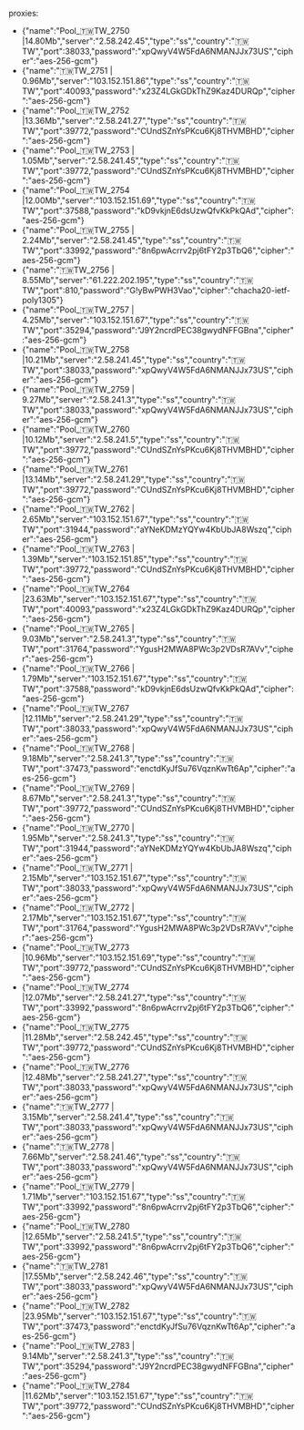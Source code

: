 proxies:
- {"name":"Pool_🇹🇼TW_2750 |14.80Mb","server":"2.58.242.45","type":"ss","country":"🇹🇼TW","port":38033,"password":"xpQwyV4W5FdA6NMANJJx73US","cipher":"aes-256-gcm"}
- {"name":"🇹🇼TW_2751 | 0.96Mb","server":"103.152.151.86","type":"ss","country":"🇹🇼TW","port":40093,"password":"x23Z4LGkGDkThZ9Kaz4DURQp","cipher":"aes-256-gcm"}
- {"name":"Pool_🇹🇼TW_2752 |13.36Mb","server":"2.58.241.27","type":"ss","country":"🇹🇼TW","port":39772,"password":"CUndSZnYsPKcu6Kj8THVMBHD","cipher":"aes-256-gcm"}
- {"name":"Pool_🇹🇼TW_2753 | 1.05Mb","server":"2.58.241.45","type":"ss","country":"🇹🇼TW","port":39772,"password":"CUndSZnYsPKcu6Kj8THVMBHD","cipher":"aes-256-gcm"}
- {"name":"Pool_🇹🇼TW_2754 |12.00Mb","server":"103.152.151.69","type":"ss","country":"🇹🇼TW","port":37588,"password":"kD9vkjnE6dsUzwQfvKkPkQAd","cipher":"aes-256-gcm"}
- {"name":"Pool_🇹🇼TW_2755 | 2.24Mb","server":"2.58.241.45","type":"ss","country":"🇹🇼TW","port":33992,"password":"8n6pwAcrrv2pj6tFY2p3TbQ6","cipher":"aes-256-gcm"}
- {"name":"🇹🇼TW_2756 | 8.55Mb","server":"61.222.202.195","type":"ss","country":"🇹🇼TW","port":810,"password":"G!yBwPWH3Vao","cipher":"chacha20-ietf-poly1305"}
- {"name":"Pool_🇹🇼TW_2757 | 4.25Mb","server":"103.152.151.67","type":"ss","country":"🇹🇼TW","port":35294,"password":"J9Y2ncrdPEC38gwydNFFGBna","cipher":"aes-256-gcm"}
- {"name":"Pool_🇹🇼TW_2758 |10.21Mb","server":"2.58.241.45","type":"ss","country":"🇹🇼TW","port":38033,"password":"xpQwyV4W5FdA6NMANJJx73US","cipher":"aes-256-gcm"}
- {"name":"Pool_🇹🇼TW_2759 | 9.27Mb","server":"2.58.241.3","type":"ss","country":"🇹🇼TW","port":38033,"password":"xpQwyV4W5FdA6NMANJJx73US","cipher":"aes-256-gcm"}
- {"name":"Pool_🇹🇼TW_2760 |10.12Mb","server":"2.58.241.5","type":"ss","country":"🇹🇼TW","port":39772,"password":"CUndSZnYsPKcu6Kj8THVMBHD","cipher":"aes-256-gcm"}
- {"name":"Pool_🇹🇼TW_2761 |13.14Mb","server":"2.58.241.29","type":"ss","country":"🇹🇼TW","port":39772,"password":"CUndSZnYsPKcu6Kj8THVMBHD","cipher":"aes-256-gcm"}
- {"name":"Pool_🇹🇼TW_2762 | 2.65Mb","server":"103.152.151.67","type":"ss","country":"🇹🇼TW","port":31944,"password":"aYNeKDMzYQYw4KbUbJA8Wszq","cipher":"aes-256-gcm"}
- {"name":"Pool_🇹🇼TW_2763 | 1.39Mb","server":"103.152.151.85","type":"ss","country":"🇹🇼TW","port":39772,"password":"CUndSZnYsPKcu6Kj8THVMBHD","cipher":"aes-256-gcm"}
- {"name":"Pool_🇹🇼TW_2764 |23.63Mb","server":"103.152.151.67","type":"ss","country":"🇹🇼TW","port":40093,"password":"x23Z4LGkGDkThZ9Kaz4DURQp","cipher":"aes-256-gcm"}
- {"name":"Pool_🇹🇼TW_2765 | 9.03Mb","server":"2.58.241.3","type":"ss","country":"🇹🇼TW","port":31764,"password":"YgusH2MWA8PWc3p2VDsR7AVv","cipher":"aes-256-gcm"}
- {"name":"Pool_🇹🇼TW_2766 | 1.79Mb","server":"103.152.151.67","type":"ss","country":"🇹🇼TW","port":37588,"password":"kD9vkjnE6dsUzwQfvKkPkQAd","cipher":"aes-256-gcm"}
- {"name":"Pool_🇹🇼TW_2767 |12.11Mb","server":"2.58.241.29","type":"ss","country":"🇹🇼TW","port":38033,"password":"xpQwyV4W5FdA6NMANJJx73US","cipher":"aes-256-gcm"}
- {"name":"Pool_🇹🇼TW_2768 | 9.18Mb","server":"2.58.241.3","type":"ss","country":"🇹🇼TW","port":37473,"password":"enctdKyJfSu76VqznKwTt6Ap","cipher":"aes-256-gcm"}
- {"name":"Pool_🇹🇼TW_2769 | 8.67Mb","server":"2.58.241.3","type":"ss","country":"🇹🇼TW","port":39772,"password":"CUndSZnYsPKcu6Kj8THVMBHD","cipher":"aes-256-gcm"}
- {"name":"Pool_🇹🇼TW_2770 | 1.95Mb","server":"2.58.241.3","type":"ss","country":"🇹🇼TW","port":31944,"password":"aYNeKDMzYQYw4KbUbJA8Wszq","cipher":"aes-256-gcm"}
- {"name":"Pool_🇹🇼TW_2771 | 2.15Mb","server":"103.152.151.67","type":"ss","country":"🇹🇼TW","port":38033,"password":"xpQwyV4W5FdA6NMANJJx73US","cipher":"aes-256-gcm"}
- {"name":"Pool_🇹🇼TW_2772 | 2.17Mb","server":"103.152.151.67","type":"ss","country":"🇹🇼TW","port":31764,"password":"YgusH2MWA8PWc3p2VDsR7AVv","cipher":"aes-256-gcm"}
- {"name":"Pool_🇹🇼TW_2773 |10.96Mb","server":"103.152.151.69","type":"ss","country":"🇹🇼TW","port":39772,"password":"CUndSZnYsPKcu6Kj8THVMBHD","cipher":"aes-256-gcm"}
- {"name":"Pool_🇹🇼TW_2774 |12.07Mb","server":"2.58.241.27","type":"ss","country":"🇹🇼TW","port":33992,"password":"8n6pwAcrrv2pj6tFY2p3TbQ6","cipher":"aes-256-gcm"}
- {"name":"Pool_🇹🇼TW_2775 |11.28Mb","server":"2.58.242.45","type":"ss","country":"🇹🇼TW","port":39772,"password":"CUndSZnYsPKcu6Kj8THVMBHD","cipher":"aes-256-gcm"}
- {"name":"Pool_🇹🇼TW_2776 |12.48Mb","server":"2.58.241.27","type":"ss","country":"🇹🇼TW","port":38033,"password":"xpQwyV4W5FdA6NMANJJx73US","cipher":"aes-256-gcm"}
- {"name":"🇹🇼TW_2777 | 3.15Mb","server":"2.58.241.4","type":"ss","country":"🇹🇼TW","port":38033,"password":"xpQwyV4W5FdA6NMANJJx73US","cipher":"aes-256-gcm"}
- {"name":"🇹🇼TW_2778 | 7.66Mb","server":"2.58.241.46","type":"ss","country":"🇹🇼TW","port":38033,"password":"xpQwyV4W5FdA6NMANJJx73US","cipher":"aes-256-gcm"}
- {"name":"Pool_🇹🇼TW_2779 | 1.71Mb","server":"103.152.151.67","type":"ss","country":"🇹🇼TW","port":33992,"password":"8n6pwAcrrv2pj6tFY2p3TbQ6","cipher":"aes-256-gcm"}
- {"name":"Pool_🇹🇼TW_2780 |12.65Mb","server":"2.58.241.5","type":"ss","country":"🇹🇼TW","port":33992,"password":"8n6pwAcrrv2pj6tFY2p3TbQ6","cipher":"aes-256-gcm"}
- {"name":"🇹🇼TW_2781 |17.55Mb","server":"2.58.242.46","type":"ss","country":"🇹🇼TW","port":38033,"password":"xpQwyV4W5FdA6NMANJJx73US","cipher":"aes-256-gcm"}
- {"name":"Pool_🇹🇼TW_2782 |23.95Mb","server":"103.152.151.67","type":"ss","country":"🇹🇼TW","port":37473,"password":"enctdKyJfSu76VqznKwTt6Ap","cipher":"aes-256-gcm"}
- {"name":"Pool_🇹🇼TW_2783 | 9.14Mb","server":"2.58.241.3","type":"ss","country":"🇹🇼TW","port":35294,"password":"J9Y2ncrdPEC38gwydNFFGBna","cipher":"aes-256-gcm"}
- {"name":"Pool_🇹🇼TW_2784 |11.62Mb","server":"103.152.151.67","type":"ss","country":"🇹🇼TW","port":39772,"password":"CUndSZnYsPKcu6Kj8THVMBHD","cipher":"aes-256-gcm"}
